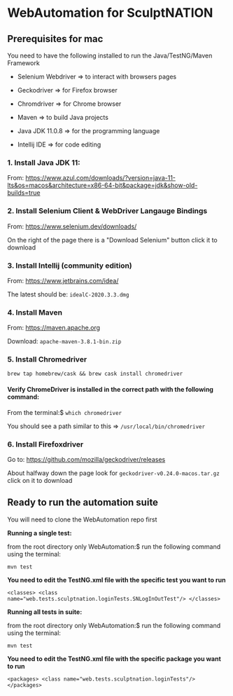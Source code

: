# WebAutomation for SculptNATION

## Prerequisites for mac

You need to have the following installed to run the Java/TestNG/Maven Framework

* Selenium Webdriver => to interact with browsers pages

* Geckodriver => for Firefox browser

* Chromdriver => for Chrome browser

* Maven => to build Java projects

* Java JDK 11.0.8 => for the programming language

* Intellij IDE => for code editing

### 1. Install Java JDK 11:

From:  https://www.azul.com/downloads/?version=java-11-lts&os=macos&architecture=x86-64-bit&package=jdk&show-old-builds=true

### 2. Install Selenium Client & WebDriver Langauge Bindings

From: https://www.selenium.dev/downloads/

On the right of the page there is a "Download Selenium" button click it to download

### 3. Install Intellij (community edition)

From:  https://www.jetbrains.com/idea/

The latest should be: `idealC-2020.3.3.dmg`

### 4. Install Maven

From: https://maven.apache.org

Download: `apache-maven-3.8.1-bin.zip`

### 5. Install Chromedriver

`brew tap homebrew/cask && brew cask install chromedriver`

#### Verify ChromeDriver is installed in the correct path with the following command:

From the terminal:$ `which chromedriver`

You should see a path similar to this => `/usr/local/bin/chromedriver`

### 6. Install Firefoxdriver

Go to: https://github.com/mozilla/geckodriver/releases

About halfway down the page look for `geckodriver-v0.24.0-macos.tar.gz` click on it to download

## Ready to run the automation suite

You will need to clone the WebAutomation repo first

**Running a single test:**

from the root directory only WebAutomation:$ run the following command using the terminal:

`mvn test`

**You need to edit the TestNG.xml file with the specific test you want to run**

`<classes>
  <class name="web.tests.sculptnation.loginTests.SNLogInOutTest"/>
</classes>`

**Running all tests in suite:**

from the root directory only WebAutomation:$ run the following command using the terminal:

 `mvn test`

**You need to edit the TestNG.xml file with the specific package you want to run**

`<packages>
  <class name="web.tests.sculptnation.loginTests"/>
</packages>`
